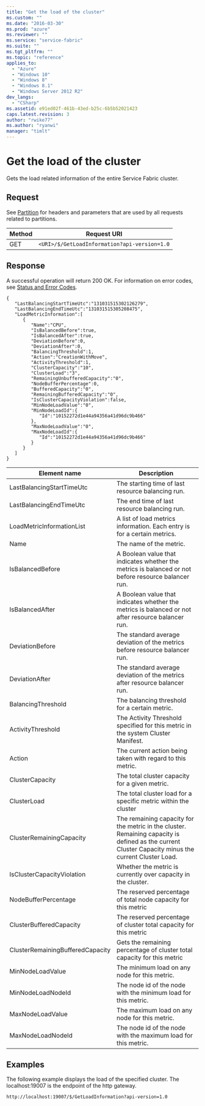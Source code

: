```yaml
---
title: "Get the load of the cluster"
ms.custom: ""
ms.date: "2016-03-30"
ms.prod: "azure"
ms.reviewer: ""
ms.service: "service-fabric"
ms.suite: ""
ms.tgt_pltfrm: ""
ms.topic: "reference"
applies_to: 
  - "Azure"
  - "Windows 10"
  - "Windows 8"
  - "Windows 8.1"
  - "Windows Server 2012 R2"
dev_langs: 
  - "CSharp"
ms.assetid: e91ed02f-461b-43ed-b25c-6b5b52021423
caps.latest.revision: 3
author: "rwike77"
ms.author: "ryanwi"
manager: "timlt"
---
```

# Get the load of the cluster
Gets the load related information of the entire Service Fabric cluster.  
  
## Request  
 See [Partition](../ServiceFabricREST/partition.md) for headers and parameters that are used by all requests related to partitions.  
  
|Method|Request URI|  
|------------|-----------------|  
|GET|`<URI>/$/GetLoadInformation?api-version=1.0`|  
  
## Response  
 A successful operation will return 200 OK. For information on error codes, see [Status and Error Codes](../ServiceFabricREST/status-and-error-codes1.md).  
  
```  
{    
   "LastBalancingStartTimeUtc":"131031515302126279",  
   "LastBalancingEndTimeUtc":"131031515305208475",  
   "LoadMetricInformation":[    
      {    
         "Name":"CPU",  
         "IsBalancedBefore":true,  
         "IsBalancedAfter":true,  
         "DeviationBefore":0,  
         "DeviationAfter":0,  
         "BalancingThreshold":1,  
         "Action":"CreationWithMove",  
         "ActivityThreshold":1,  
         "ClusterCapacity":"10",  
         "ClusterLoad":"3",  
         "RemainingUnbufferedCapacity":"0",  
         "NodeBufferPercentage":0,  
         "BufferedCapacity":"0",  
         "RemainingBufferedCapacity":"0",  
         "IsClusterCapacityViolation":false,  
         "MinNodeLoadValue":"0",  
         "MinNodeLoadId":{    
            "Id":"10152272d1e44a94356a41d96dc9b466"  
         },  
         "MaxNodeLoadValue":"0",  
         "MaxNodeLoadId":{    
            "Id":"10152272d1e44a94356a41d96dc9b466"  
         }  
      }  
   ]  
}  
```  
  
|Element name|Description|  
|------------------|-----------------|  
|LastBalancingStartTimeUtc|The starting time of last resource balancing run.|  
|LastBalancingEndTimeUtc|The end time of last resource balancing run.|  
|LoadMetricInformationList|A list of load metrics information. Each entry is for a certain metrics.|  
|Name|The name of the metric.|  
|IsBalancedBefore|A Boolean value that indicates whether the metrics is balanced or not before resource balancer run.|  
|IsBalancedAfter|A Boolean value that indicates whether the metrics is balanced or not after resource balancer run.|  
|DeviationBefore|The standard average deviation of the metrics before resource balancer run.|  
|DeviationAfter|The standard average deviation of the metrics after resource balancer run.|  
|BalancingThreshold|The balancing threshold for a certain metric.|  
|ActivityThreshold|The Activity Threshold specified for this metric in the system Cluster Manifest.|  
|Action|The current action being taken with regard to this metric.|  
|ClusterCapacity|The total cluster capacity for a given metric.|  
|ClusterLoad|The total cluster load for a specific metric within the cluster|  
|ClusterRemainingCapacity|The remaining capacity for the metric in the cluster. Remaining capacity is defined as the current Cluster Capacity minus the current Cluster Load.|  
|IsClusterCapacityViolation|Whether the metric is currently over capacity in the cluster.|  
|NodeBufferPercentage|The reserved percentage of total node capacity for this metric|  
|ClusterBufferedCapacity|The reserved percentage of cluster total capacity for this metric|  
|ClusterRemainingBufferedCapacity|Gets the remaining percentage of cluster total capacity for this metric|  
|MinNodeLoadValue|The minimum load on any node for this metric.|  
|MinNodeLoadNodeId|The node id of the node with the minimum load for this metric.|  
|MaxNodeLoadValue|The maximum load on any node for this metric.|  
|MaxNodeLoadNodeId|The node id of the node with the maximum load for this metric.|  
  
## Examples  
 The following example displays the load of the specified cluster. The localhost:19007 is the endpoint of the http gateway.  
  
```  
http://localhost:19007/$/GetLoadInformation?api-version=1.0  
  
```